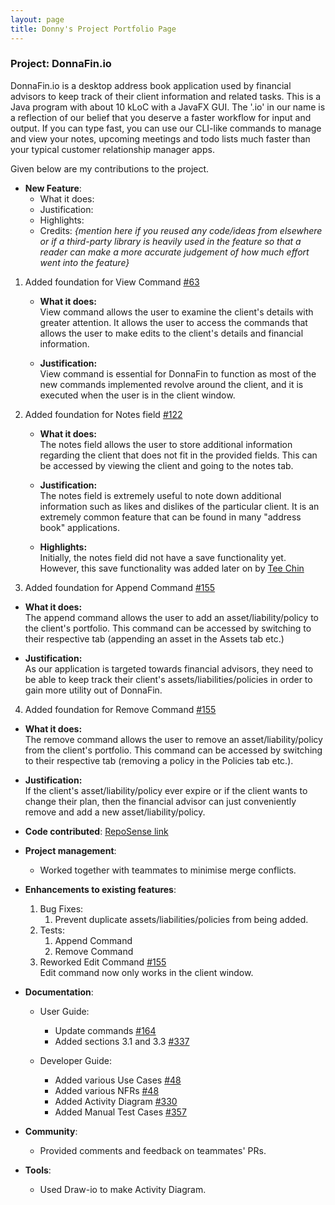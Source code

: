 ```yaml
---
layout: page
title: Donny's Project Portfolio Page
---
```


### Project: DonnaFin.io

DonnaFin.io is a desktop address book application used by financial advisors to keep track of their client information 
and related tasks. This is a Java program with about 10 kLoC with a JavaFX GUI.
The '.io' in our name is a reflection of our belief that you deserve a faster workflow for input and output.
If you can type fast, you can use our CLI-like commands to manage and view your notes, upcoming meetings and todo lists 
much faster than your typical customer relationship manager apps.

Given below are my contributions to the project.

* **New Feature**:
    * What it does:
    * Justification:
    * Highlights:
    * Credits: *{mention here if you reused any code/ideas from elsewhere or if a third-party library is heavily used 
      in the feature so that a reader can make a more accurate judgement of how much effort went into the feature}*
  
1. Added foundation for View Command [#63](https://github.com/AY2122S1-CS2103T-W16-1/tp/pull/63/files)
   * **What it does:** <br>
   View command allows the user to examine the client's details with greater attention. It allows the user to access the
   commands that allows the user to make edits to the client's details and financial information.
   
   * **Justification:** <br>
   View command is essential for DonnaFin to function as most of the new commands implemented revolve around the client,
   and it is executed when the user is in the client window.
  
2. Added foundation for Notes field [#122](https://github.com/AY2122S1-CS2103T-W16-1/tp/pull/122/files)
   * **What it does:** <br>
   The notes field allows the user to store additional information regarding the client that does not fit in the
   provided fields. This can be accessed by viewing the client and going to the notes tab.

   * **Justification:** <br>
   The notes field is extremely useful to note down additional information such as likes and dislikes of the particular
   client. It is an extremely common feature that can be found in many "address book" applications.

   * **Highlights:** <br>
   Initially, the notes field did not have a save functionality yet. However, this save functionality was added later
   on by [Tee Chin](bluntsord.md)
   

3. Added foundation for Append Command [#155](https://github.com/AY2122S1-CS2103T-W16-1/tp/pull/155/files)
  * **What it does:** <br>
  The append command allows the user to add an asset/liability/policy to the client's portfolio. This command can be
  accessed by switching to their respective tab (appending an asset in the Assets tab etc.)

  * **Justification:** <br>
  As our application is targeted towards financial advisors, they need to be able to keep track their client's
  assets/liabilities/policies in order to gain more utility out of DonnaFin.

4. Added foundation for Remove Command [#155](https://github.com/AY2122S1-CS2103T-W16-1/tp/pull/155/files)
  * **What it does:** <br>
  The remove command allows the user to remove an asset/liability/policy from the client's portfolio. This command can
  be accessed by switching to their respective tab (removing a policy in the Policies tab etc.).

  * **Justification:** <br>
  If the client's asset/liability/policy ever expire or if the client wants to change their plan, then the financial
  advisor can just conveniently remove and add a new asset/liability/policy.
  

* **Code contributed**: [RepoSense link]()


* **Project management**:
  * Worked together with teammates to minimise merge conflicts.


* **Enhancements to existing features**:
    1. Bug Fixes:
       1. Prevent duplicate assets/liabilities/policies from being added.
    2. Tests:
       1. Append Command
       2. Remove Command
    3. Reworked Edit Command [#155](https://github.com/AY2122S1-CS2103T-W16-1/tp/pull/155/files) <br>
       Edit command now only works in the client window.
  

* **Documentation**:
    * User Guide:
      * Update commands [#164](https://github.com/AY2122S1-CS2103T-W16-1/tp/pull/164/files)
      * Added sections 3.1 and 3.3 [#337](https://github.com/AY2122S1-CS2103T-W16-1/tp/pull/337) 
      
    * Developer Guide:
      * Added various Use Cases [#48](https://github.com/AY2122S1-CS2103T-W16-1/tp/pull/48)
      * Added various NFRs [#48](https://github.com/AY2122S1-CS2103T-W16-1/tp/pull/48)
      * Added Activity Diagram [#330](https://github.com/AY2122S1-CS2103T-W16-1/tp/pull/330)
      * Added Manual Test Cases [#357](https://github.com/AY2122S1-CS2103T-W16-1/tp/pull/357)

* **Community**:
  * Provided comments and feedback on teammates' PRs. 

* **Tools**:
  * Used Draw-io to make Activity Diagram.
